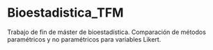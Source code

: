# Bioestadistica_TFM
Trabajo de fin de máster de bioestadística. Comparación de métodos paramétricos y no paramétricos para variables Likert.
